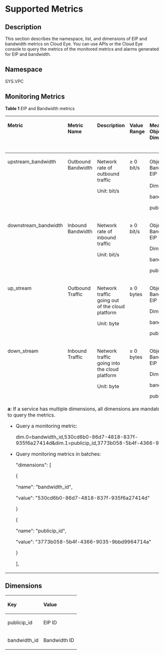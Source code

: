 # Supported Metrics<a name="vpc010012"></a>

## Description<a name="section829218111642"></a>

This section describes the namespace, list, and dimensions of EIP and bandwidth metrics on Cloud Eye. You can use APIs or the Cloud Eye console to query the metrics of the monitored metrics and alarms generated for EIP and bandwidth.

## Namespace<a name="section2061005615173"></a>

SYS.VPC

## Monitoring Metrics<a name="section6270316149"></a>

**Table  1**  EIP and Bandwidth metrics

<a name="en-us_topic_0024607920_table6444895193247"></a>
<table><thead align="left"><tr id="en-us_topic_0024607920_row17328334193247"><th class="cellrowborder" valign="top" width="14.98850114988501%" id="mcps1.2.7.1.1"><p id="en-us_topic_0024607920_p61417783193247"><a name="en-us_topic_0024607920_p61417783193247"></a><a name="en-us_topic_0024607920_p61417783193247"></a>Metric</p>
</th>
<th class="cellrowborder" valign="top" width="10.528947105289472%" id="mcps1.2.7.1.2"><p id="en-us_topic_0024607920_p8784488193247"><a name="en-us_topic_0024607920_p8784488193247"></a><a name="en-us_topic_0024607920_p8784488193247"></a>Metric Name</p>
</th>
<th class="cellrowborder" valign="top" width="21.697830216978303%" id="mcps1.2.7.1.3"><p id="en-us_topic_0024607920_p40454922193247"><a name="en-us_topic_0024607920_p40454922193247"></a><a name="en-us_topic_0024607920_p40454922193247"></a>Description</p>
</th>
<th class="cellrowborder" valign="top" width="12.278772122787721%" id="mcps1.2.7.1.4"><p id="en-us_topic_0024607920_p55623236193247"><a name="en-us_topic_0024607920_p55623236193247"></a><a name="en-us_topic_0024607920_p55623236193247"></a>Value Range</p>
</th>
<th class="cellrowborder" valign="top" width="21.347865213478652%" id="mcps1.2.7.1.5"><p id="en-us_topic_0024607920_p9188287193247"><a name="en-us_topic_0024607920_p9188287193247"></a><a name="en-us_topic_0024607920_p9188287193247"></a>Measurement Object &amp; Dimension</p>
</th>
<th class="cellrowborder" valign="top" width="19.15808419158084%" id="mcps1.2.7.1.6"><p id="p116611739175520"><a name="p116611739175520"></a><a name="p116611739175520"></a><strong id="b63113175012"><a name="b63113175012"></a><a name="b63113175012"></a>Monitoring Interval (Raw Data)</strong></p>
</th>
</tr>
</thead>
<tbody><tr id="en-us_topic_0024607920_row173875718321"><td class="cellrowborder" valign="top" width="14.98850114988501%" headers="mcps1.2.7.1.1 "><p id="en-us_topic_0024607920_p131326819339"><a name="en-us_topic_0024607920_p131326819339"></a><a name="en-us_topic_0024607920_p131326819339"></a>upstream_bandwidth</p>
</td>
<td class="cellrowborder" valign="top" width="10.528947105289472%" headers="mcps1.2.7.1.2 "><p id="en-us_topic_0024607920_p7133182333"><a name="en-us_topic_0024607920_p7133182333"></a><a name="en-us_topic_0024607920_p7133182333"></a>Outbound Bandwidth</p>
</td>
<td class="cellrowborder" valign="top" width="21.697830216978303%" headers="mcps1.2.7.1.3 "><p id="p179215408321"><a name="p179215408321"></a><a name="p179215408321"></a>Network rate of outbound traffic </p>
<p id="p478910501515"><a name="p478910501515"></a><a name="p478910501515"></a>Unit: bit/s</p>
</td>
<td class="cellrowborder" valign="top" width="12.278772122787721%" headers="mcps1.2.7.1.4 "><p id="p16856133111520"><a name="p16856133111520"></a><a name="p16856133111520"></a>≥ 0 bit/s</p>
</td>
<td class="cellrowborder" valign="top" width="21.347865213478652%" headers="mcps1.2.7.1.5 "><p id="p14941182731011"><a name="p14941182731011"></a><a name="p14941182731011"></a>Object: Bandwidth or EIP</p>
<p id="p2094120273109"><a name="p2094120273109"></a><a name="p2094120273109"></a>Dimension<sup id="sup996111317111"><a name="sup996111317111"></a><a name="sup996111317111"></a>a</sup>:</p>
<p id="p394132711018"><a name="p394132711018"></a><a name="p394132711018"></a>bandwidth_id,</p>
<p id="p994111271109"><a name="p994111271109"></a><a name="p994111271109"></a>publicip_id</p>
</td>
<td class="cellrowborder" valign="top" width="19.15808419158084%" headers="mcps1.2.7.1.6 "><p id="p1166213397559"><a name="p1166213397559"></a><a name="p1166213397559"></a>1 minute</p>
</td>
</tr>
<tr id="en-us_topic_0024607920_row2515145493216"><td class="cellrowborder" valign="top" width="14.98850114988501%" headers="mcps1.2.7.1.1 "><p id="en-us_topic_0024607920_p131416813315"><a name="en-us_topic_0024607920_p131416813315"></a><a name="en-us_topic_0024607920_p131416813315"></a>downstream_bandwidth</p>
</td>
<td class="cellrowborder" valign="top" width="10.528947105289472%" headers="mcps1.2.7.1.2 "><p id="en-us_topic_0024607920_p18143178133311"><a name="en-us_topic_0024607920_p18143178133311"></a><a name="en-us_topic_0024607920_p18143178133311"></a>Inbound Bandwidth</p>
</td>
<td class="cellrowborder" valign="top" width="21.697830216978303%" headers="mcps1.2.7.1.3 "><p id="p14794440113211"><a name="p14794440113211"></a><a name="p14794440113211"></a>Network rate of inbound traffic </p>
<p id="p1561138115211"><a name="p1561138115211"></a><a name="p1561138115211"></a>Unit: bit/s</p>
</td>
<td class="cellrowborder" valign="top" width="12.278772122787721%" headers="mcps1.2.7.1.4 "><p id="p1785863115157"><a name="p1785863115157"></a><a name="p1785863115157"></a>≥ 0 bit/s</p>
</td>
<td class="cellrowborder" valign="top" width="21.347865213478652%" headers="mcps1.2.7.1.5 "><p id="p19445113119103"><a name="p19445113119103"></a><a name="p19445113119103"></a>Object: Bandwidth or EIP</p>
<p id="p344623181019"><a name="p344623181019"></a><a name="p344623181019"></a>Dimension:</p>
<p id="p5446831151014"><a name="p5446831151014"></a><a name="p5446831151014"></a>bandwidth_id,</p>
<p id="p1544693151019"><a name="p1544693151019"></a><a name="p1544693151019"></a>publicip_id</p>
</td>
<td class="cellrowborder" valign="top" width="19.15808419158084%" headers="mcps1.2.7.1.6 "><p id="p2662133918557"><a name="p2662133918557"></a><a name="p2662133918557"></a>1 minute</p>
</td>
</tr>
<tr id="row6251357113315"><td class="cellrowborder" valign="top" width="14.98850114988501%" headers="mcps1.2.7.1.1 "><p id="p199051635348"><a name="p199051635348"></a><a name="p199051635348"></a>up_stream</p>
</td>
<td class="cellrowborder" valign="top" width="10.528947105289472%" headers="mcps1.2.7.1.2 "><p id="p55042030141711"><a name="p55042030141711"></a><a name="p55042030141711"></a>Outbound Traffic</p>
</td>
<td class="cellrowborder" valign="top" width="21.697830216978303%" headers="mcps1.2.7.1.3 "><p id="p050623091713"><a name="p050623091713"></a><a name="p050623091713"></a>Network traffic going out of the cloud platform </p>
<p id="p29751350115210"><a name="p29751350115210"></a><a name="p29751350115210"></a>Unit: byte</p>
</td>
<td class="cellrowborder" valign="top" width="12.278772122787721%" headers="mcps1.2.7.1.4 "><p id="p55084302174"><a name="p55084302174"></a><a name="p55084302174"></a>≥ 0 bytes</p>
</td>
<td class="cellrowborder" valign="top" width="21.347865213478652%" headers="mcps1.2.7.1.5 "><p id="p17314631101319"><a name="p17314631101319"></a><a name="p17314631101319"></a>Object: Bandwidth or EIP</p>
<p id="p731403115136"><a name="p731403115136"></a><a name="p731403115136"></a>Dimension:</p>
<p id="p4314163119134"><a name="p4314163119134"></a><a name="p4314163119134"></a>bandwidth_id,</p>
<p id="p15314163171315"><a name="p15314163171315"></a><a name="p15314163171315"></a>publicip_id</p>
</td>
<td class="cellrowborder" valign="top" width="19.15808419158084%" headers="mcps1.2.7.1.6 "><p id="p966233925510"><a name="p966233925510"></a><a name="p966233925510"></a>1 minute</p>
</td>
</tr>
<tr id="row84711354143318"><td class="cellrowborder" valign="top" width="14.98850114988501%" headers="mcps1.2.7.1.1 "><p id="p29277317341"><a name="p29277317341"></a><a name="p29277317341"></a>down_stream</p>
</td>
<td class="cellrowborder" valign="top" width="10.528947105289472%" headers="mcps1.2.7.1.2 "><p id="p1451019302175"><a name="p1451019302175"></a><a name="p1451019302175"></a>Inbound Traffic</p>
</td>
<td class="cellrowborder" valign="top" width="21.697830216978303%" headers="mcps1.2.7.1.3 "><p id="p1051010308176"><a name="p1051010308176"></a><a name="p1051010308176"></a>Network traffic going into the cloud platform </p>
<p id="p8822319165320"><a name="p8822319165320"></a><a name="p8822319165320"></a>Unit: byte</p>
</td>
<td class="cellrowborder" valign="top" width="12.278772122787721%" headers="mcps1.2.7.1.4 "><p id="p15512163016174"><a name="p15512163016174"></a><a name="p15512163016174"></a>≥ 0 bytes</p>
</td>
<td class="cellrowborder" valign="top" width="21.347865213478652%" headers="mcps1.2.7.1.5 "><p id="p2638143411134"><a name="p2638143411134"></a><a name="p2638143411134"></a>Object: Bandwidth or EIP</p>
<p id="p7638153412133"><a name="p7638153412133"></a><a name="p7638153412133"></a>Dimension:</p>
<p id="p15638113471319"><a name="p15638113471319"></a><a name="p15638113471319"></a>bandwidth_id,</p>
<p id="p196388346137"><a name="p196388346137"></a><a name="p196388346137"></a>publicip_id</p>
</td>
<td class="cellrowborder" valign="top" width="19.15808419158084%" headers="mcps1.2.7.1.6 "><p id="p15662183910558"><a name="p15662183910558"></a><a name="p15662183910558"></a>1 minute</p>
</td>
</tr>
<tr id="row157931920151418"><td class="cellrowborder" colspan="6" valign="top" headers="mcps1.2.7.1.1 mcps1.2.7.1.2 mcps1.2.7.1.3 mcps1.2.7.1.4 mcps1.2.7.1.5 mcps1.2.7.1.6 "><div class="p" id="p13558154816619"><a name="p13558154816619"></a><a name="p13558154816619"></a><strong id="b154853505173"><a name="b154853505173"></a><a name="b154853505173"></a>a</strong>: If a service has multiple dimensions, all dimensions are mandatory when you use APIs to query the metrics.<a name="ul2558164815619"></a><a name="ul2558164815619"></a><ul id="ul2558164815619"><li>Query a monitoring metric: <p id="p196421916162213"><a name="p196421916162213"></a><a name="p196421916162213"></a>dim.0=bandwidth_id,530cd6b0-86d7-4818-837f-935f6a27414d&amp;dim.1=publicip_id,3773b058-5b4f-4366-9035-9bbd9964714a</p>
</li><li>Query monitoring metrics in batches:<p id="p125596481467"><a name="p125596481467"></a><a name="p125596481467"></a>"dimensions": [</p>
<p id="p1055919488614"><a name="p1055919488614"></a><a name="p1055919488614"></a>{</p>
<p id="p85595481617"><a name="p85595481617"></a><a name="p85595481617"></a>"name": "bandwidth_id",</p>
<p id="p2559748366"><a name="p2559748366"></a><a name="p2559748366"></a>"value": "530cd6b0-86d7-4818-837f-935f6a27414d"</p>
<p id="p1455913481360"><a name="p1455913481360"></a><a name="p1455913481360"></a>}</p>
<p id="p3559194818611"><a name="p3559194818611"></a><a name="p3559194818611"></a>{</p>
<p id="p1819695719711"><a name="p1819695719711"></a><a name="p1819695719711"></a>"name": "publicip_id",</p>
<p id="p125591481564"><a name="p125591481564"></a><a name="p125591481564"></a>"value": "3773b058-5b4f-4366-9035-9bbd9964714a"</p>
<p id="p12559448369"><a name="p12559448369"></a><a name="p12559448369"></a>}</p>
<p id="p855924816616"><a name="p855924816616"></a><a name="p855924816616"></a>],</p>
</li></ul>
</div>
</td>
</tr>
</tbody>
</table>

## Dimensions<a name="section91771135191816"></a>

<a name="en-us_topic_0024746310_en-us_topic_0024607920_table30802540193247"></a>
<table><thead align="left"><tr id="en-us_topic_0024746310_en-us_topic_0024607920_row7692483193247"><th class="cellrowborder" valign="top" width="50%" id="mcps1.1.3.1.1"><p id="en-us_topic_0024746310_en-us_topic_0024607920_p19111369193247"><a name="en-us_topic_0024746310_en-us_topic_0024607920_p19111369193247"></a><a name="en-us_topic_0024746310_en-us_topic_0024607920_p19111369193247"></a>Key</p>
</th>
<th class="cellrowborder" valign="top" width="50%" id="mcps1.1.3.1.2"><p id="en-us_topic_0024746310_en-us_topic_0024607920_p4517093193247"><a name="en-us_topic_0024746310_en-us_topic_0024607920_p4517093193247"></a><a name="en-us_topic_0024746310_en-us_topic_0024607920_p4517093193247"></a>Value</p>
</th>
</tr>
</thead>
<tbody><tr id="en-us_topic_0024746310_en-us_topic_0024607920_row30340220193247"><td class="cellrowborder" valign="top" width="50%" headers="mcps1.1.3.1.1 "><p id="en-us_topic_0024746310_en-us_topic_0024607920_p41638776193247"><a name="en-us_topic_0024746310_en-us_topic_0024607920_p41638776193247"></a><a name="en-us_topic_0024746310_en-us_topic_0024607920_p41638776193247"></a>publicip_id</p>
</td>
<td class="cellrowborder" valign="top" width="50%" headers="mcps1.1.3.1.2 "><p id="en-us_topic_0024746310_en-us_topic_0024607920_p17297729193247"><a name="en-us_topic_0024746310_en-us_topic_0024607920_p17297729193247"></a><a name="en-us_topic_0024746310_en-us_topic_0024607920_p17297729193247"></a>EIP ID</p>
</td>
</tr>
<tr id="en-us_topic_0024746310_en-us_topic_0024607920_row21461838193247"><td class="cellrowborder" valign="top" width="50%" headers="mcps1.1.3.1.1 "><p id="en-us_topic_0024746310_en-us_topic_0024607920_p60687284193247"><a name="en-us_topic_0024746310_en-us_topic_0024607920_p60687284193247"></a><a name="en-us_topic_0024746310_en-us_topic_0024607920_p60687284193247"></a>bandwidth_id</p>
</td>
<td class="cellrowborder" valign="top" width="50%" headers="mcps1.1.3.1.2 "><p id="en-us_topic_0024746310_en-us_topic_0024607920_p16722971193247"><a name="en-us_topic_0024746310_en-us_topic_0024607920_p16722971193247"></a><a name="en-us_topic_0024746310_en-us_topic_0024607920_p16722971193247"></a>Bandwidth ID</p>
</td>
</tr>
</tbody>
</table>

